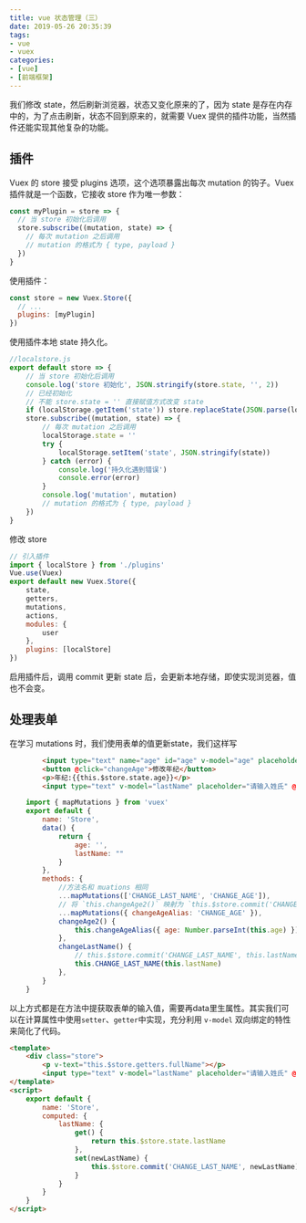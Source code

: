 ```yaml
---
title: vue 状态管理（三）
date: 2019-05-26 20:35:39
tags:
- vue
- vuex
categories:
- [vue]
- [前端框架]
---
```

我们修改 state，然后刷新浏览器，状态又变化原来的了，因为 state 是存在内存中的，为了点击刷新，状态不回到原来的，就需要 Vuex 提供的插件功能，当然插件还能实现其他复杂的功能。

<!-- more -->

## 插件

Vuex 的 store 接受 plugins 选项，这个选项暴露出每次 mutation 的钩子。Vuex 插件就是一个函数，它接收 store 作为唯一参数：

```js
const myPlugin = store => {
  // 当 store 初始化后调用
  store.subscribe((mutation, state) => {
    // 每次 mutation 之后调用
    // mutation 的格式为 { type, payload }
  })
}
```
使用插件：
```js
const store = new Vuex.Store({
  // ...
  plugins: [myPlugin]
})
```
使用插件本地 state 持久化。

```js
//localstore.js
export default store => {
	// 当 store 初始化后调用
	console.log('store 初始化', JSON.stringify(store.state, '', 2))
	// 已经初始化 
	// 不能 store.state = '' 直接赋值方式改变 state
	if (localStorage.getItem('state')) store.replaceState(JSON.parse(localStorage.state))
	store.subscribe((mutation, state) => {
		// 每次 mutation 之后调用
		localStorage.state = ''
		try {
			localStorage.setItem('state', JSON.stringify(state))
		} catch (error) {
			console.log('持久化遇到错误')
			console.error(error)
		}
		console.log('mutation', mutation)
		// mutation 的格式为 { type, payload }
	})
}
```
修改 store
```js
// 引入插件
import { localStore } from './plugins'
Vue.use(Vuex)
export default new Vuex.Store({
	state,
	getters,
	mutations,
	actions,
	modules: {
		user
	},
	plugins: [localStore]
})
```
启用插件后，调用 commit 更新 state 后，会更新本地存储，即使实现浏览器，值也不会变。

## 处理表单

在学习 mutations 时，我们使用表单的值更新state，我们这样写
```html
		<input type="text" name="age" id="age" v-model="age" placeholder="请输入年纪" />
		<button @click="changeAge">修改年纪</button>
		<p>年纪:{{this.$store.state.age}}</p>
		<input type="text" v-model="lastName" placeholder="请输入姓氏" @input="changeLastName" />
```
```js
	import { mapMutations } from 'vuex'
	export default {
		name: 'Store',
		data() {
			return {
				age: '',
				lastName: ""
			}
		},
		methods: {
			//方法名和 muations 相同
			...mapMutations(['CHANGE_LAST_NAME', 'CHANGE_AGE']),
			// 将 `this.changeAge2()` 映射为 `this.$store.commit('CHANGE_AGE')`
			...mapMutations({ changeAgeAlias: 'CHANGE_AGE' }),
			changeAge2() {
				this.changeAgeAlias({ age: Number.parseInt(this.age) })
			},
			changeLastName() {
				// this.$store.commit('CHANGE_LAST_NAME', this.lastName)
				this.CHANGE_LAST_NAME(this.lastName)
			},
		}
	}
```
以上方式都是在方法中提获取表单的输入值，需要再data里生属性。其实我们可以在计算属性中使用`setter`、`getter`中实现，充分利用 `v-model` 双向绑定的特性来简化了代码。

```html
<template>
	<div class="store">
		<p v-text="this.$store.getters.fullName"></p>
		<input type="text" v-model="lastName" placeholder="请输入姓氏" @input="changeLastName" />
</template>
<script>
	export default {
		name: 'Store',
		computed: {
			lastName: {
				get() {
					return this.$store.state.lastName
				},
				set(newLastName) {
					this.$store.commit('CHANGE_LAST_NAME', newLastName)
				}
			}
		}
	}
</script>
```

